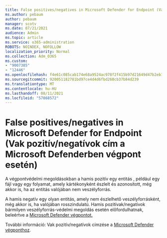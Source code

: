 ```yaml
---
title: False positives/negatives in Microsoft Defender for Endpoint (Vak pozitív/negatívok cím a Microsoft Defenderben végpont esetén)
ms.author: pebaum
author: pebaum
manager: scotv
ms.date: 07/21/2021
audience: Admin
ms.topic: article
ms.service: o365-administration
ROBOTS: NOINDEX, NOFOLLOW
localization_priority: Normal
ms.collection: Adm_O365
ms.custom:
- "9007385"
- "12446"
ms.openlocfilehash: f4e61c085cab174e68a9524ac978f2f415b97d21649d47b2eb16f24abe83f828
ms.sourcegitcommit: 920051182781bd97ce4d4d6fbd268cb37b84d239
ms.translationtype: MT
ms.contentlocale: hu-HU
ms.lasthandoff: 08/11/2021
ms.locfileid: "57868572"
---
```

# <a name="address-false-positivesnegatives-in-microsoft-defender-for-endpoint"></a>False positives/negatives in Microsoft Defender for Endpoint (Vak pozitív/negatívok cím a Microsoft Defenderben végpont esetén)

A végpontvédelmi megoldásokban a hamis pozitív egy entitás , például egy fájl vagy egy folyamat, amely kártékonyként észlelt és azonosított, még akkor is, ha az entitás valójában nem veszélyforrás. 

A hamis negatív egy olyan entitás, amely nem észlelhető veszélyforrásként, még akkor is, ha valójában rosszindulatú. Hamis pozitívak/negatívok bármilyen veszélyforrás-védelmi megoldás esetén előfordulhatnak, beleértve a [Microsoft Defender végpontot.](https://docs.microsoft.com/microsoft-365/security/defender-endpoint/microsoft-defender-endpoint)

További információ: Vak pozitív/negatívok címzése a [Microsoft Defender végponthoz](https://docs.microsoft.com/microsoft-365/security/defender-endpoint/defender-endpoint-false-positives-negatives).
